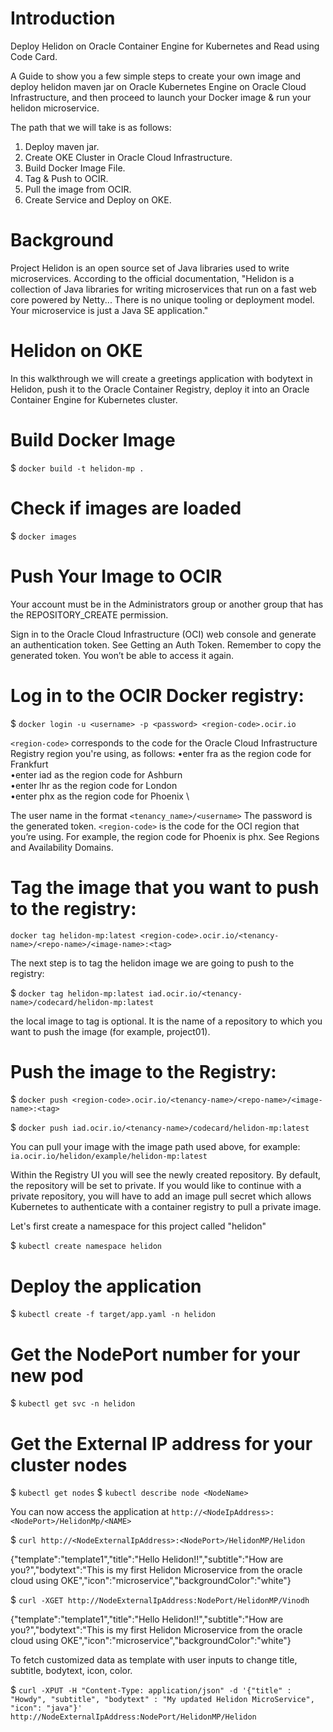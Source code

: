 # Introduction

Deploy Helidon on Oracle Container Engine for Kubernetes and Read using Code Card.

A Guide to show you a few simple steps to create your own image and deploy helidon maven jar on Oracle Kubernetes Engine on Oracle Cloud Infrastructure, and then proceed to launch your Docker image & run your helidon microservice. 

The path that we will take is as follows:

1. Deploy maven jar.
2. Create OKE Cluster in Oracle Cloud Infrastructure.
3. Build Docker Image File.
4. Tag & Push to OCIR.
5. Pull the image from OCIR.
6. Create Service and Deploy on OKE.

# Background
Project Helidon is an open source set of Java libraries used to write microservices. According to the official documentation, "Helidon is a collection of Java libraries for writing microservices that run on a fast web core powered by Netty... There is no unique tooling or deployment model. Your microservice is just a Java SE application."

# Helidon on OKE
In this walkthrough we will create a greetings application with bodytext in Helidon, push it to the Oracle Container Registry, deploy it into an Oracle Container Engine for Kubernetes cluster. 
 
# Build Docker Image
$ `docker build -t helidon-mp .`

# Check if images are loaded
$ `docker images`

# Push Your Image to OCIR
Your account must be in the Administrators group or another group that has the REPOSITORY_CREATE permission.

Sign in to the Oracle Cloud Infrastructure (OCI) web console and generate an authentication token. See Getting an Auth Token.
Remember to copy the generated token. You won’t be able to access it again.

# Log in to the OCIR Docker registry:
$ `docker login -u <username> -p <password> <region-code>.ocir.io`
	   
`<region-code>` corresponds to the code for the Oracle Cloud Infrastructure Registry region you're using, as follows:
	•enter fra as the region code for Frankfurt \
	•enter iad as the region code for Ashburn \
	•enter lhr as the region code for London \
	•enter phx as the region code for Phoenix \

The user name in the format `<tenancy_name>/<username>`
The password is the generated token.
`<region-code>` is the code for the OCI region that you’re using. For example, the region code for Phoenix is phx. See Regions and Availability Domains.

# Tag the image that you want to push to the registry:
`docker tag helidon-mp:latest <region-code>.ocir.io/<tenancy-name>/<repo-name>/<image-name>:<tag>`
	   
The next step is to tag the helidon image we are going to push to the registry:

$ `docker tag helidon-mp:latest iad.ocir.io/<tenancy-name>/codecard/helidon-mp:latest`

the local image to tag <repo-name> is optional. It is the name of a repository to which you want to push the image (for example, project01).

# Push the image to the Registry:

$ `docker push <region-code>.ocir.io/<tenancy-name>/<repo-name>/<image-name>:<tag>`

$ `docker push iad.ocir.io/<tenancy-name>/codecard/helidon-mp:latest`

You can pull your image with the image path used above, for example:  `ia.ocir.io/helidon/example/helidon-mp:latest`

Within the Registry UI you will see the newly created repository. By default, the repository will be set to private. If you would like to continue with a private repository, you will have to add an image pull secret which allows Kubernetes to authenticate with a container registry to pull a private image. 

Let's first create a namespace for this project called "helidon" 

$ `kubectl create namespace helidon`

# Deploy the application

$ `kubectl create -f target/app.yaml -n helidon`

# Get the NodePort number for your new pod

$ `kubectl get svc -n helidon`

# Get the External IP address for your cluster nodes

$ `kubectl get nodes`
$ `kubectl describe node <NodeName>`

You can now access the application at `http://<NodeIpAddress>:<NodePort>/HelidonMp/<NAME>`

$ `curl http://<NodeExternalIpAddress>:<NodePort>/HelidonMP/Helidon`

{"template":"template1","title":"Hello Helidon!!","subtitle":"How are you?","bodytext":"This is my first Helidon Microservice from the oracle cloud using OKE","icon":"microservice","backgroundColor":"white"}

$ `curl -XGET http://NodeExternalIpAddress:NodePort/HelidonMP/Vinodh`

{"template":"template1","title":"Hello Helidon!!","subtitle":"How are you?","bodytext":"This is my first Helidon Microservice from the oracle cloud using OKE","icon":"microservice","backgroundColor":"white"}

To fetch customized data as template with user inputs to change title, subtitle, bodytext, icon, color.

$ `curl -XPUT -H "Content-Type: application/json" -d '{"title" : "Howdy", "subtitle", "bodytext" : "My updated Helidon MicroService", "icon": "java"}' http://NodeExternalIpAddress:NodePort/HelidonMP/Helidon`
